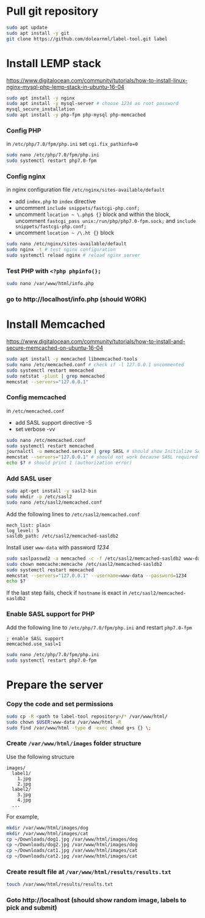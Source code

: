 # Pull git repository
```bash
sudo apt update
sudo apt install -y git
git clone https://github.com/dolearnml/label-tool.git label
```

# Install LEMP stack
https://www.digitalocean.com/community/tutorials/how-to-install-linux-nginx-mysql-php-lemp-stack-in-ubuntu-16-04

```bash
sudo apt install -y nginx
sudo apt install -y mysql-server # choose 1234 as root password
mysql_secure_installation
sudo apt install -y php-fpm php-mysql php-memcached
```

### Config PHP
in `/etc/php/7.0/fpm/php.ini` set `cgi.fix_pathinfo=0`
```bash
sudo nano /etc/php/7.0/fpm/php.ini
sudo systemctl restart php7.0-fpm
```

### Config nginx
in nginx configuration file `/etc/nginx/sites-available/default`
* add `index.php` to `index` directive
* uncomment `include snippets/fastcgi-php.conf;`
* uncomment `location ~ \.php$ {}` block and within the block, uncomment `fastcgi_pass unix:/run/php/php7.0-fpm.sock;` and `include snippets/fastcgi-php.conf;`
* uncomment `location ~ /\.ht {}` block
```bash
sudo nano /etc/nginx/sites-available/default
sudo nginx -t # test nginx configuration
sudo systemctl reload nginx # reload nginx server
```

### Test PHP with `<?php phpinfo();`
```bash
sudo nano /var/www/html/info.php
```

### go to http://localhost/info.php (should WORK)

# Install Memcached
https://www.digitalocean.com/community/tutorials/how-to-install-and-secure-memcached-on-ubuntu-16-04
```bash
sudo apt install -y memcached libmemcached-tools
sudo nano /etc/memcached.conf # check if -l 127.0.0.1 uncommented
sudo systemctl restart memcached
sudo netstat -plunt | grep memcached
memcstat --servers="127.0.0.1"
```

### Config memcached 
in `/etc/memcached.conf`
* add SASL support directive -S
* set verbose -vv
```bash
sudo nano /etc/memcached.conf
sudo systemctl restart memcached
journalctl -u memcached.service | grep SASL # should show Initialize SASL
memcstat --servers="127.0.0.1" # should not work because SASL required
echo $? # should print 1 (authorization error)
```

### Add SASL user
```bash
sudo apt-get install -y sasl2-bin
sudo mkdir -p /etc/sasl2
sudo nano /etc/sasl2/memcached.conf 
```
Add the following lines to `/etc/sasl2/memcached.conf`
```
mech_list: plain
log_level: 5
sasldb_path: /etc/sasl2/memcached-sasldb2
```
Install user `www-data` with password *1234*
```bash
sudo saslpasswd2 -a memcached -c -f /etc/sasl2/memcached-sasldb2 www-data
sudo chown memcache:memcache /etc/sasl2/memcached-sasldb2
sudo systemctl restart memcached
memcstat --servers="127.0.0.1" --username=www-data --password=1234
echo $?
```
If the last step fails, check if `hostname` is exact in `/etc/sasl2/memcached-sasldb2`

### Enable SASL support for PHP
Add the following line to `/etc/php/7.0/fpm/php.ini` and restart `php7.0-fpm`
```
; enable SASL support
memcached.use_sasl=1
```
```bash
sudo nano /etc/php/7.0/fpm/php.ini 
sudo systemctl restart php7.0-fpm
```

# Prepare the server
### Copy the code and set permissions
```bash
sudo cp -R <path to label-tool repository>/* /var/www/html/
sudo chown $USER:www-data /var/www/html -R
sudo find /var/www/html -type d -exec chmod g+s {} \;
```

### Create `/var/www/html/images` folder structure 
Use the following structure
```
images/
  label1/
    1.jpg
    2.jpg
  label2/
    3.jpg
    4.jpg
  ...
```
For example,
```bash
mkdir /var/www/html/images/dog
mkdir /var/www/html/images/cat
cp ~/Downloads/dog1.jpg /var/www/html/images/dog
cp ~/Downloads/dog2.jpg /var/www/html/images/dog
cp ~/Downloads/cat1.jpg /var/www/html/images/cat
cp ~/Downloads/cat2.jpg /var/www/html/images/cat
```

### Create result file at `/var/www/html/results/results.txt`
```bash
touch /var/www/html/results/results.txt
```

### Goto http://localhost (should show random image, labels to pick and submit)
